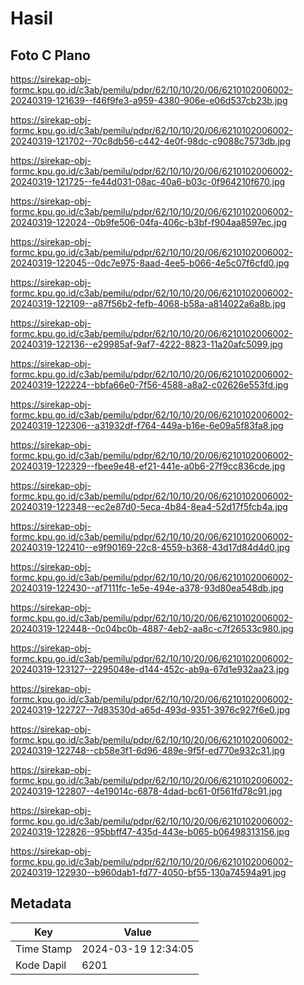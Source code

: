 # Hasil

## Foto C Plano

https://sirekap-obj-formc.kpu.go.id/c3ab/pemilu/pdpr/62/10/10/20/06/6210102006002-20240319-121639--f46f9fe3-a959-4380-906e-e06d537cb23b.jpg

https://sirekap-obj-formc.kpu.go.id/c3ab/pemilu/pdpr/62/10/10/20/06/6210102006002-20240319-121702--70c8db56-c442-4e0f-98dc-c9088c7573db.jpg

https://sirekap-obj-formc.kpu.go.id/c3ab/pemilu/pdpr/62/10/10/20/06/6210102006002-20240319-121725--fe44d031-08ac-40a6-b03c-0f964210f670.jpg

https://sirekap-obj-formc.kpu.go.id/c3ab/pemilu/pdpr/62/10/10/20/06/6210102006002-20240319-122024--0b9fe506-04fa-406c-b3bf-f904aa8597ec.jpg

https://sirekap-obj-formc.kpu.go.id/c3ab/pemilu/pdpr/62/10/10/20/06/6210102006002-20240319-122045--0dc7e975-8aad-4ee5-b066-4e5c07f6cfd0.jpg

https://sirekap-obj-formc.kpu.go.id/c3ab/pemilu/pdpr/62/10/10/20/06/6210102006002-20240319-122109--a87f56b2-fefb-4068-b58a-a814022a6a8b.jpg

https://sirekap-obj-formc.kpu.go.id/c3ab/pemilu/pdpr/62/10/10/20/06/6210102006002-20240319-122136--e29985af-9af7-4222-8823-11a20afc5099.jpg

https://sirekap-obj-formc.kpu.go.id/c3ab/pemilu/pdpr/62/10/10/20/06/6210102006002-20240319-122224--bbfa66e0-7f56-4588-a8a2-c02626e553fd.jpg

https://sirekap-obj-formc.kpu.go.id/c3ab/pemilu/pdpr/62/10/10/20/06/6210102006002-20240319-122306--a31932df-f764-449a-b16e-6e09a5f83fa8.jpg

https://sirekap-obj-formc.kpu.go.id/c3ab/pemilu/pdpr/62/10/10/20/06/6210102006002-20240319-122329--fbee9e48-ef21-441e-a0b6-27f9cc836cde.jpg

https://sirekap-obj-formc.kpu.go.id/c3ab/pemilu/pdpr/62/10/10/20/06/6210102006002-20240319-122348--ec2e87d0-5eca-4b84-8ea4-52d17f5fcb4a.jpg

https://sirekap-obj-formc.kpu.go.id/c3ab/pemilu/pdpr/62/10/10/20/06/6210102006002-20240319-122410--e9f90169-22c8-4559-b368-43d17d84d4d0.jpg

https://sirekap-obj-formc.kpu.go.id/c3ab/pemilu/pdpr/62/10/10/20/06/6210102006002-20240319-122430--af7111fc-1e5e-494e-a378-93d80ea548db.jpg

https://sirekap-obj-formc.kpu.go.id/c3ab/pemilu/pdpr/62/10/10/20/06/6210102006002-20240319-122448--0c04bc0b-4887-4eb2-aa8c-c7f26533c980.jpg

https://sirekap-obj-formc.kpu.go.id/c3ab/pemilu/pdpr/62/10/10/20/06/6210102006002-20240319-123127--2295048e-d144-452c-ab9a-67d1e932aa23.jpg

https://sirekap-obj-formc.kpu.go.id/c3ab/pemilu/pdpr/62/10/10/20/06/6210102006002-20240319-122727--7d83530d-a65d-493d-9351-3976c927f6e0.jpg

https://sirekap-obj-formc.kpu.go.id/c3ab/pemilu/pdpr/62/10/10/20/06/6210102006002-20240319-122748--cb58e3f1-6d96-489e-9f5f-ed770e932c31.jpg

https://sirekap-obj-formc.kpu.go.id/c3ab/pemilu/pdpr/62/10/10/20/06/6210102006002-20240319-122807--4e19014c-6878-4dad-bc61-0f561fd78c91.jpg

https://sirekap-obj-formc.kpu.go.id/c3ab/pemilu/pdpr/62/10/10/20/06/6210102006002-20240319-122826--95bbff47-435d-443e-b065-b06498313156.jpg

https://sirekap-obj-formc.kpu.go.id/c3ab/pemilu/pdpr/62/10/10/20/06/6210102006002-20240319-122930--b960dab1-fd77-4050-bf55-130a74594a91.jpg


## Metadata

| Key        | Value               |
| ---------- | ------------------- |
| Time Stamp | 2024-03-19 12:34:05 |
| Kode Dapil | 6201                |



